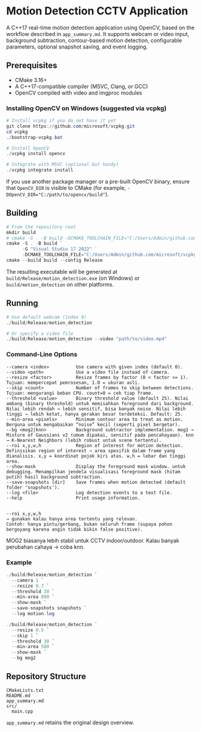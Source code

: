 # Motion Detection CCTV Application

A C++17 real-time motion detection application using OpenCV, based on the workflow described in `app_summary.md`. It supports webcam or video input, background subtraction, contour-based motion detection, configurable parameters, optional snapshot saving, and event logging.

## Prerequisites

* CMake 3.16+
* A C++17-compatible compiler (MSVC, Clang, or GCC)
* OpenCV compiled with video and imgproc modules

### Installing OpenCV on Windows (suggested via vcpkg)

```powershell
# Install vcpkg if you do not have it yet
git clone https://github.com/microsoft/vcpkg.git
cd vcpkg
./bootstrap-vcpkg.bat

# Install OpenCV
./vcpkg install opencv

# Integrate with MSVC (optional but handy)
./vcpkg integrate install
```

If you use another package manager or a pre-built OpenCV binary, ensure that `OpenCV_DIR` is visible to CMake (for example, `-DOpenCV_DIR="C:/path/to/opencv/build"`).

## Building

```powershell
# From the repository root
mkdir build
# cmake -S . -B build -DCMAKE_TOOLCHAIN_FILE="C:/Users/Admin/github.com/microsoft/vcpkg/scripts/buildsystems/vcpkg.cmake"  # optional
cmake -S . -B build `
      -G "Visual Studio 17 2022" ` 
      -DCMAKE_TOOLCHAIN_FILE="C:/Users/Admin/github.com/microsoft/vcpkg/scripts/buildsystems/vcpkg.cmake"
cmake --build build --config Release
```

The resulting executable will be generated at `build/Release/motion_detection.exe` (on Windows) or `build/motion_detection` on other platforms.

## Running

```powershell
# Use default webcam (index 0)
./build/Release/motion_detection

# Or specify a video file
./build/Release/motion_detection --video "path/to/video.mp4"
```

### Command-Line Options

```
--camera <index>          Use camera with given index (default 0).
--video <path>            Use a video file instead of camera.
--resize <factor>         Resize frames by factor (0 < factor <= 1). Tujuan: mempercepat pemrosesan, 1.0 = ukuran asli.
--skip <count>            Number of frames to skip between detections. Tujuan: mengurangi beban CPU. count=0 = cek tiap frame.
--threshold <value>       Binary threshold value (default 25). Nilai ambang (binary threshold) untuk memisahkan foreground dari background. Nilai lebih rendah → lebih sensitif, bisa banyak noise. Nilai lebih tinggi → lebih ketat, hanya gerakan besar terdeteksi. Default: 25.
--min-area <pixels>       Minimum contour area to treat as motion. Berguna untuk mengabaikan “noise” kecil (seperti pixel bergetar).
--bg <mog2|knn>           Background subtractor implementation. mog2 → Mixture of Gaussians v2 (umum dipakai, sensitif pada pencahayaan). knn → K-Nearest Neighbors (lebih robust untuk scene tertentu).
--roi x,y,w,h             Region of interest for motion detection. Definisikan region of interest → area spesifik dalam frame yang dianalisis. x,y = koordinat pojok kiri atas. w,h = lebar dan tinggi area.
--show-mask               Display the foreground mask window. untuk debugging. Menampilkan jendela visualisasi foreground mask (hitam putih) hasil background subtraction.
--save-snapshots [dir]    Save frames when motion detected (default folder 'snapshots').
--log <file>              Log detection events to a text file.
--help                    Print usage information.


--roi x,y,w,h
→ gunakan kalau hanya area tertentu yang relevan.
Contoh: hanya pintu/gerbang, bukan seluruh frame (supaya pohon bergoyang karena angin tidak bikin false positive).

```

MOG2 biasanya lebih stabil untuk CCTV indoor/outdoor.
Kalau banyak perubahan cahaya → coba knn.



### Example

```powershell
./build/Release/motion_detection `
  --camera 1 `
  --resize 0.7 `
  --threshold 30 `
  --min-area 800 `
  --show-mask `
  --save-snapshots snapshots `
  --log motion.log
```

```powershell
./build/Release/motion_detection `
  --resize 0.5 `
  --skip 1 `
  --threshold 30 `
  --min-area 500 `
  --show-mask `
  --bg mog2
```



## Repository Structure

```
CMakeLists.txt
README.md
app_summary.md
src/
  main.cpp
```

`app_summary.md` retains the original design overview.
